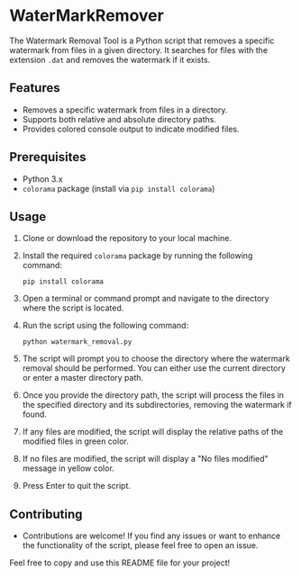 # WaterMarkRemover

The Watermark Removal Tool is a Python script that removes a specific watermark from files in a given directory. It searches for files with the extension `.dat` and removes the watermark if it exists.

## Features

- Removes a specific watermark from files in a directory.
- Supports both relative and absolute directory paths.
- Provides colored console output to indicate modified files.

## Prerequisites

- Python 3.x
- `colorama` package (install via `pip install colorama`)

## Usage

1. Clone or download the repository to your local machine.

2. Install the required `colorama` package by running the following command:

   ```shell
   pip install colorama
3. Open a terminal or command prompt and navigate to the directory where the script is located.

4. Run the script using the following command:

   ```shell
   python watermark_removal.py
5. The script will prompt you to choose the directory where the watermark removal should be performed. You can either use the current directory or enter a master directory path.

6. Once you provide the directory path, the script will process the files in the specified directory and its subdirectories, removing the watermark if found.

7. If any files are modified, the script will display the relative paths of the modified files in green color.

8. If no files are modified, the script will display a "No files modified" message in yellow color.

9. Press Enter to quit the script.

## Contributing
- Contributions are welcome! If you find any issues or want to enhance the functionality of the script, please feel free to open an issue.


Feel free to copy and use this README file for your project!
